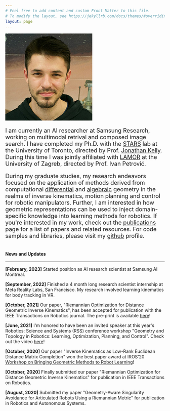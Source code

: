 ```yaml
---
# Feel free to add content and custom Front Matter to this file.
# To modify the layout, see https://jekyllrb.com/docs/themes/#overriding-theme-defaults
layout: page
---
```

<div class="ui middle aligned grid container" markdown="1">
<div class="two column row">
<div class="five wide column">
<img class="ui small centered circular image" src="./assets/filip_275.jpg">
</div>
<div class="eleven wide column">
<font size="+1">

I am currently an AI researcher at Samsung Research, working on multimodal retrival and composed image search. 
I have completed my Ph.D. with the <a href="www.starslab.ca">STARS</a> lab at the University of Toronto, directed by Prof. <a href="http://stars.utias.utoronto.ca/~jkelly/">Jonathan Kelly</a>. During this time I was jointly affiliated with <a href="https://lamor.fer.hr/lamor">LAMOR</a> at the University of Zagreb, directed by Prof. Ivan Petrović.

During my graduate studies, my research endeavors focused on the application of methods derived from computational <a href="https://en.wikipedia.org/wiki/Differential_geometry">differential</a> and <a href="https://en.wikipedia.org/wiki/Algebraic_geometry">algebraic</a> geometry in the realms of inverse kinematics, motion planning and control for robotic manipulators.
Further, I am interested in how geometric representations can be used to inject domain-specific knowledge into learning methods for robotics.
If you're interested in my work, check out the <a href="/publications">publications</a> page for a list of papers and related resources. For code samples and libraries, please visit my <a href="https://github.com/filipmrc">github</a> profile.

</font>
</div>
</div>
</div>




<h4 style="margin-bottom:1rem;"> News and Updates</h4>

***
<div class="ui center aligned container" markdown="1">

**[February, 2023]** Started position as AI research scientist at Samsung AI Montreal.

**[September, 2022]** Finished a 4 month long research scientist internship at Meta Reality Labs, San Francisco. My research involved learning kinematics for body tracking in VR.

**[October, 2021]** Our paper, "Riemannian Optimization for Distance Geometric Inverse Kinematics", has been accepted for publication with the IEEE Transactions on Robotics journal. The pre-print is available [here](https://arxiv.org/abs/2108.13720)!

**[June, 2021]** I'm honored to have been an invited speaker at this year's Robotics: Science and Systems (RSS) conference workshop "Geometry and Topology in Robotics: Learning, Optimization, Planning, and Control". Check out the video [here](https://youtu.be/uFe2oI6d-rg)!

**[October, 2020]** Our paper "Inverse Kinematics as Low-Rank Euclidean Distance Matrix Completion" won the best paper award at IROS’20 [Workshop on Bringing Geometric Methods to Robot Learning](https://sites.google.com/view/iros2020-geometric-methods/home)!

**[October, 2020]** Finally submitted our paper "Riemannian Optimization for Distance Geometric Inverse Kinematics" for publication in IEEE Transactions on Robotics.

**[August, 2020]** Submitted my paper "Geometry-Aware Singularity Avoidance for Articulated Robots Using a Riemannian Metric" for publication in Robotics and Autonomous Systems.

</div>
